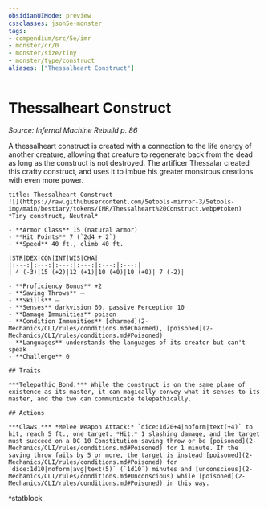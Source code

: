 ```yaml
---
obsidianUIMode: preview
cssclasses: json5e-monster
tags:
- compendium/src/5e/imr
- monster/cr/0
- monster/size/tiny
- monster/type/construct
aliases: ["Thessalheart Construct"]
---
```

# Thessalheart Construct
*Source: Infernal Machine Rebuild p. 86*  

A thessalheart construct is created with a connection to the life energy of another creature, allowing that creature to regenerate back from the dead as long as the construct is not destroyed. The artificer Thessalar created this crafty construct, and uses it to imbue his greater monstrous creations with even more power.

```ad-statblock
title: Thessalheart Construct
![](https://raw.githubusercontent.com/5etools-mirror-3/5etools-img/main/bestiary/tokens/IMR/Thessalheart%20Construct.webp#token)
*Tiny construct, Neutral*

- **Armor Class** 15 (natural armor)
- **Hit Points** 7 (`2d4 + 2`)
- **Speed** 40 ft., climb 40 ft.

|STR|DEX|CON|INT|WIS|CHA|
|:---:|:---:|:---:|:---:|:---:|:---:|
| 4 (-3)|15 (+2)|12 (+1)|10 (+0)|10 (+0)| 7 (-2)|

- **Proficiency Bonus** +2
- **Saving Throws** ⏤
- **Skills** ⏤
- **Senses** darkvision 60, passive Perception 10
- **Damage Immunities** poison
- **Condition Immunities** [charmed](2-Mechanics/CLI/rules/conditions.md#Charmed), [poisoned](2-Mechanics/CLI/rules/conditions.md#Poisoned)
- **Languages** understands the languages of its creator but can't speak
- **Challenge** 0

## Traits

***Telepathic Bond.*** While the construct is on the same plane of existence as its master, it can magically convey what it senses to its master, and the two can communicate telepathically.

## Actions

***Claws.*** *Melee Weapon Attack:* `dice:1d20+4|noform|text(+4)` to hit, reach 5 ft., one target. *Hit:* 1 slashing damage, and the target must succeed on a DC 10 Constitution saving throw or be [poisoned](2-Mechanics/CLI/rules/conditions.md#Poisoned) for 1 minute. If the saving throw fails by 5 or more, the target is instead [poisoned](2-Mechanics/CLI/rules/conditions.md#Poisoned) for `dice:1d10|noform|avg|text(5)` (`1d10`) minutes and [unconscious](2-Mechanics/CLI/rules/conditions.md#Unconscious) while [poisoned](2-Mechanics/CLI/rules/conditions.md#Poisoned) in this way.
```
^statblock